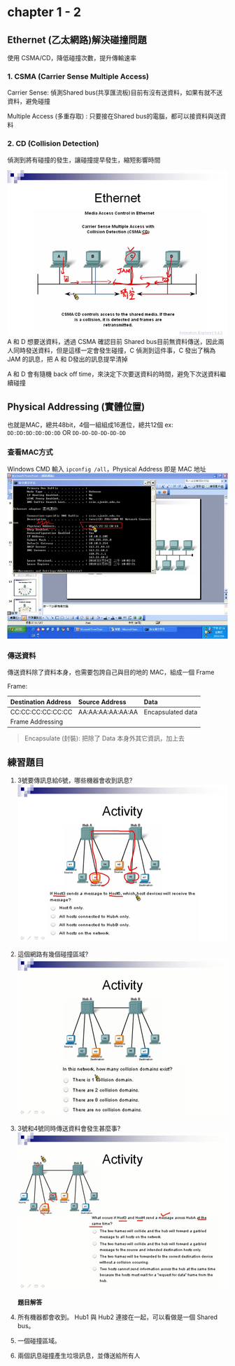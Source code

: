 # chapter 1 - 2

## Ethernet \(乙太網路\)解決碰撞問題

使用 CSMA/CD，降低碰撞次數，提升傳輸速率

### 1. CSMA \(Carrier Sense Multiple Access\)

Carrier Sense: 偵測Shared bus\(共享匯流板\)目前有沒有送資料，如果有就不送資料，避免碰撞

Multiple Access \(多重存取\) : 只要接在Shared bus的電腦，都可以接資料與送資料

### 2. CD \(Collision Detection\)

偵測到將有碰撞的發生，讓碰撞提早發生，縮短影響時間

![CD picture](../.gitbook/assets/cd.jpg) A 和 D 想要送資料，透過 CSMA 確認目前 Shared bus目前無資料傳送，因此兩人同時發送資料，但是這樣一定會發生碰撞，C 偵測到這件事，C 發出了稱為 JAM 的訊息，把 A 和 D發出的訊息提早清掉

A 和 D 會有隨機 back off time，來決定下次要送資料的時間，避免下次送資料繼續碰撞

## Physical Addressing \(實體位置\)

也就是MAC，總共48bit，4個一組組成16進位，總共12個 ex: `DD:DD:DD:DD:DD:DD` OR `DD-DD-DD-DD-DD-DD`

### 查看MAC方式

Windows CMD 輸入 `ipconfig /all`，Physical Address 即是 MAC 地址 ![MAC Address picture](../.gitbook/assets/macaddress.jpg)

### 傳送資料

傳送資料除了資料本身，也需要包誇自己與目的地的 MAC，組成一個 Frame

Frame:

| Destination Address | Source Address | Data |
| :--- | :--- | :--- |
| CC:CC:CC:CC:CC:CC | AA:AA:AA:AA:AA:AA | Encapsulated data |
| Frame Addressing |  |  |

> Encapsulate \(封裝\): 把除了 Data 本身外其它資訊，加上去

## 練習題目

1. 3號要傳訊息給6號，哪些機器會收到訊息? ![problem1 picture](../.gitbook/assets/problem1%20%282%29.jpg)
2. 這個網路有幾個碰撞區域? ![problem2 picture](../.gitbook/assets/problem2.jpg)
3. 3號和4號同時傳送資料會發生甚麼事? ![problem3 picture](../.gitbook/assets/problem3.jpg)

   **題目解答**

4. 所有機器都會收到。 Hub1 與 Hub2 連接在一起，可以看做是一個 Shared bus。
5. 一個碰撞區域。 
6. 兩個訊息碰撞產生垃圾訊息，並傳送給所有人

